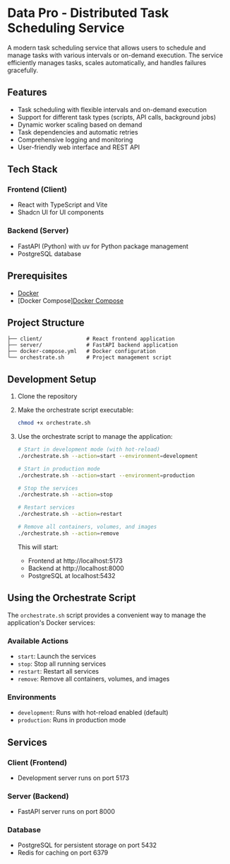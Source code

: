 # Data Pro - Distributed Task Scheduling Service

A modern task scheduling service that allows users to schedule and manage tasks with various intervals or on-demand execution. The service efficiently manages tasks, scales automatically, and handles failures gracefully.

## Features

- Task scheduling with flexible intervals and on-demand execution
- Support for different task types (scripts, API calls, background jobs)
- Dynamic worker scaling based on demand
- Task dependencies and automatic retries
- Comprehensive logging and monitoring
- User-friendly web interface and REST API

## Tech Stack

### Frontend (Client)

- React with TypeScript and Vite
- Shadcn UI for UI components

### Backend (Server)

- FastAPI (Python) with uv for Python package management
- PostgreSQL database

## Prerequisites

- [Docker](https://www.docker.com/)
- [Docker Compose][Docker Compose](https://www.docker.com/compose/)

## Project Structure

```
├── client/              # React frontend application
├── server/              # FastAPI backend application
├── docker-compose.yml   # Docker configuration
└── orchestrate.sh       # Project management script
```

## Development Setup

1. Clone the repository

2. Make the orchestrate script executable:

   ```bash
   chmod +x orchestrate.sh
   ```

3. Use the orchestrate script to manage the application:

   ```bash
   # Start in development mode (with hot-reload)
   ./orchestrate.sh --action=start --environment=development

   # Start in production mode
   ./orchestrate.sh --action=start --environment=production

   # Stop the services
   ./orchestrate.sh --action=stop

   # Restart services
   ./orchestrate.sh --action=restart

   # Remove all containers, volumes, and images
   ./orchestrate.sh --action=remove
   ```

   This will start:

   - Frontend at http://localhost:5173
   - Backend at http://localhost:8000
   - PostgreSQL at localhost:5432

## Using the Orchestrate Script

The `orchestrate.sh` script provides a convenient way to manage the application's Docker services:

### Available Actions

- `start`: Launch the services
- `stop`: Stop all running services
- `restart`: Restart all services
- `remove`: Remove all containers, volumes, and images

### Environments

- `development`: Runs with hot-reload enabled (default)
- `production`: Runs in production mode

## Services

### Client (Frontend)

- Development server runs on port 5173

### Server (Backend)

- FastAPI server runs on port 8000

### Database

- PostgreSQL for persistent storage on port 5432
- Redis for caching on port 6379
